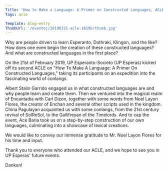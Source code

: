 ```yaml
---
Title: 'How to Make a Language: A Primer on Constructed Languages, ACLE 2nd Semester 2018-2019'
Tags: acle

Template: blog-entry
ThumbUrl: '/eventoj/20190321-acle-1819b/thumb.jpg'
---
```


Why are people driven to learn Esperanto, Dothraki, Klingon, and the like? How does one even begin the creation of these constructed languages? And what are constructed languages in the first place?

On the 21st of February 2019, UP Esperanto-Societo (UP Esperas) kicked off its second ACLE on "How To Make A Language: A Primer On Constructed Languages," taking its participants on an expedition into the fascinating world of conlangs.

Albert Stalin Garrido engaged us in what constructed languages are and why people learn and create them. Then we ventured into the magical realm of Encantadia with Carl Dizon, together with some words from Noel Layon Flores, the creator of Enchan and several other scripts used in the kingdom. China Pagulayan acquainted us with some conlangs, from the 21st century revival of SolReSol, to the Gallifreyan of the Timelords. And to cap the event, Ace Baria took us on a step-by-step construction of our own languages, culminating into a showcase of lexical creations.

We would like to convey our immense gratitude to Mr. Noel Layon Flores for his time and input.

Thank you to everyone who attended our ACLE, and we hope to see you in UP Esperas' future events.

Dankon!